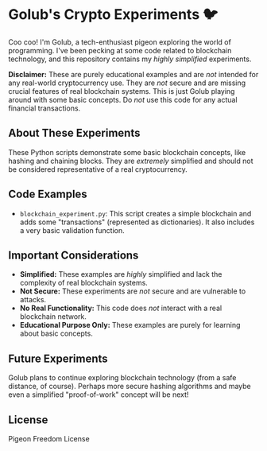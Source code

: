 # Golub's Crypto Experiments 🐦

Coo coo! I'm Golub, a tech-enthusiast pigeon exploring the world of programming.  I've been pecking at some code related to blockchain technology, and this repository contains my *highly simplified* experiments.

**Disclaimer:** These are purely educational examples and are *not* intended for any real-world cryptocurrency use.  They are *not* secure and are missing crucial features of real blockchain systems.  This is just Golub playing around with some basic concepts.  Do *not* use this code for any actual financial transactions.

## About These Experiments

These Python scripts demonstrate some basic blockchain concepts, like hashing and chaining blocks.  They are *extremely* simplified and should not be considered representative of a real cryptocurrency.

## Code Examples

* `blockchain_experiment.py`: This script creates a simple blockchain and adds some "transactions" (represented as dictionaries).  It also includes a very basic validation function.

## Important Considerations

* **Simplified:** These examples are *highly* simplified and lack the complexity of real blockchain systems.
* **Not Secure:**  These experiments are *not* secure and are vulnerable to attacks.
* **No Real Functionality:**  This code does *not* interact with a real blockchain network.
* **Educational Purpose Only:**  These examples are purely for learning about basic concepts.

## Future Experiments

Golub plans to continue exploring blockchain technology (from a safe distance, of course).  Perhaps more secure hashing algorithms and maybe even a simplified "proof-of-work" concept will be next!

## License

Pigeon Freedom License
